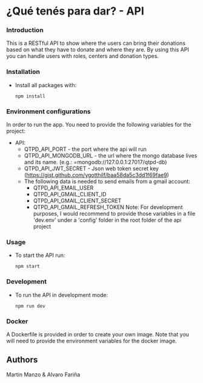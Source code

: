 # ¿Qué tenés para dar? - API

### Introduction
This is a  RESTful API to show where the users can bring their donations based on what they have to donate and where they are. By using this API you can handle users with roles, centers and donation types.

### Installation

- Install all packages with:
    ```
    npm install
    ```

### Environment configurations
In order to run the app. You need to provide the following variables for the project:
- API:
    - QTPD_API_PORT - the port where the api will run
    - QTPD_API_MONGODB_URL - the url where the mongo database lives and its name. (e.g.: =mongodb://127.0.0.1:27017/qtpd-db)
    - QTPD_API_JWT_SECRET - Json web token secret key (https://gist.github.com/ygotthilf/baa58da5c3dd1f69fae9)
    - The following data is needed to send emails from a gmail account:
        - QTPD_API_EMAIL_USER
        - QTPD_API_GMAIL_CLIENT_ID
        - QTPD_API_GMAIL_CLIENT_SECRET
        - QTPD_API_GMAIL_REFRESH_TOKEN
    Note: For development purposes, I would recommend to provide those variables in a file 'dev.env' under a 'config' folder in the root folder of the api project

### Usage

- To start the API run:
    ```
    npm start
    ```

### Development

- To run the API in development mode:
    ```
    npm run dev
    ```

### Docker
A Dockerfile is provided in order to create your own image. Note that you will need to provide the environment variables for the docker image.

## Authors
Martin Manzo & Alvaro Fariña
